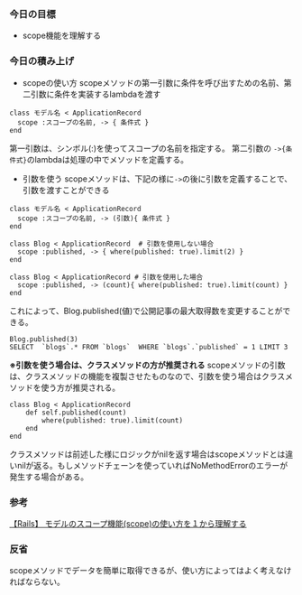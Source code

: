 ### 今日の目標
- scope機能を理解する
 
### 今日の積み上げ
- scopeの使い方
scopeメソッドの第一引数に条件を呼び出すための名前、第二引数に条件を実装するlambdaを渡す
```
class モデル名 < ApplicationRecord
  scope :スコープの名前, -> { 条件式 }
end
```
第一引数は、シンボル(:)を使ってスコープの名前を指定する。
第二引数の `->{条件式}`のlambdaは処理の中でメソッドを定義する。

- 引数を使う
scopeメソッドは、下記の様に`->`の後に引数を定義することで、引数を渡すことができる
```
class モデル名 < ApplicationRecord
  scope :スコープの名前, -> (引数){ 条件式 } 
end
```
```
class Blog < ApplicationRecord  # 引数を使用しない場合
  scope :published, -> { where(published: true).limit(2) } 
end

class Blog < ApplicationRecord # 引数を使用した場合
  scope :published, -> (count){ where(published: true).limit(count) }
end
```
これによって、Blog.published(値)で公開記事の最大取得数を変更することができる。
```
Blog.published(3)
SELECT  `blogs`.* FROM `blogs`  WHERE `blogs`.`published` = 1 LIMIT 3
```

**※引数を使う場合は、クラスメソッドの方が推奨される**
scopeメソッドの引数は、クラスメソッドの機能を複製させたものなので、引数を使う場合はクラスメソッドを使う方が推奨される。
```
class Blog < ApplicationRecord
    def self.published(count)
        where(published: true).limit(count)
    end
end
```
クラスメソッドは前述した様にロジックがnilを返す場合はscopeメソッドとは違いnilが返る。もしメソッドチェーンを使っていればNoMethodErrorのエラーが発生する場合がある。


### 参考
[【Rails】 モデルのスコープ機能(scope)の使い方を１から理解する](https://pikawaka.com/rails/scope)

### 反省
scopeメソッドでデータを簡単に取得できるが、使い方によってはよく考えなければならない。